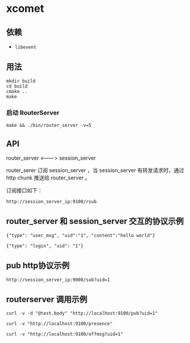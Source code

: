 # xcomet

## 依赖

+ `libevent`

## 用法

```
mkdir build
cd build
cmake ..
make
```

### 启动 RouterServer

```
make && ./bin/router_server -v=5
```

## API

router_server <---> session_server 

router_serer 订阅 session_server ，当 session_server 有转发请求时，通过 http chunk 推送给 router_server 。

订阅接口如下：

```
http://session_server_ip:9100/rsub
```

## router_server 和 session_server 交互的协议示例

```
{"type": "user_msg", "uid":"1", "content":"hello world"}
```

```
{"type": "login", "uid": "1"}
```

## pub http协议示例

```
http://session_server_ip:9000/sub?uid=1
```

## routerserver 调用示例

```
curl -v -d "@test.body" "http://localhost:9100/pub?uid=1"
```

```
curl -v "http://localhost:9100/presence"
```

```
curl -v "http://localhost:9100/offmsg?uid=1"
```

